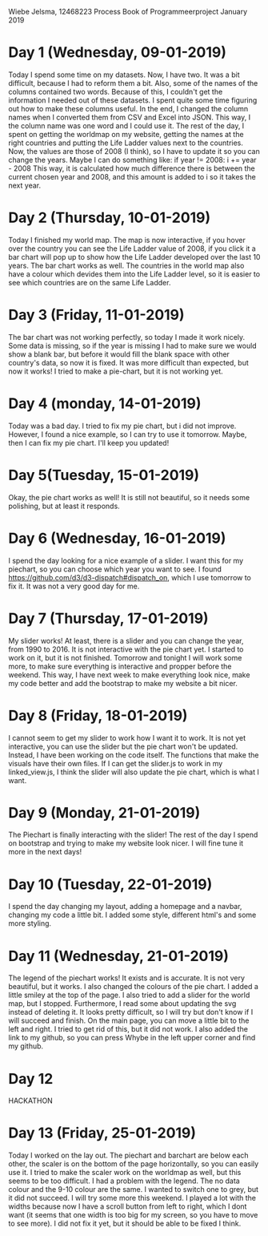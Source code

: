 Wiebe Jelsma, 12468223
Process Book of Programmeerproject
January 2019

# Day 1 (Wednesday, 09-01-2019)
Today I spend some time on my datasets. Now, I have two.
It was a bit difficult, because I had to reform them a bit.
Also, some of the names of the columns contained two words.
Because of this, I couldn't get the information I needed out of these datasets.
I spent quite some time figuring out how to make these columns useful.
In the end, I changed the column names when I converted them from CSV and Excel into JSON.
This way, I the column name was one word and I could use it.
The rest of the day, I spent on getting the worldmap on my website, getting the names at the right countries and putting the Life Ladder values next to the countries. Now, the values are those of 2008 (I think), so I have to update it so you can change the years. 
Maybe I can do something like:
if year != 2008:
    i += year - 2008
This way, it is calculated how much difference there is between the current chosen year and 2008, and this amount is added to i so it takes the next year.

# Day 2 (Thursday, 10-01-2019)
Today I finished my world map.
The map is now interactive, if you hover over the country you can see the Life Ladder value of 2008, if you click it a bar chart will pop up to show how the Life Ladder developed over the last 10 years.
The bar chart works as well.
The countries in the world map also have a colour which devides them into the Life Ladder level, so it is easier to see which countries are on the same Life Ladder.

# Day 3 (Friday, 11-01-2019)
The bar chart was not working perfectly, so today I made it work nicely.
Some data is missing, so if the year is missing I had to make sure we would show a blank bar, but before it would fill the blank space with other country's data, so now it is fixed.
It was more difficult than expected, but now it works!
I tried to make a pie-chart, but it is not working yet.

# Day 4 (monday, 14-01-2019)
Today was a bad day.
I tried to fix my pie chart, but i did not improve.
However, I found a nice example, so I can try to use it tomorrow.
Maybe, then I can fix my pie chart. I'll keep you updated!

# Day 5(Tuesday, 15-01-2019)
Okay, the pie chart works as well!
It is still not beautiful, so it needs some polishing, but at least it responds.

# Day 6 (Wednesday, 16-01-2019)
I spend the day looking for a nice example of a slider. I want this for my piechart, so you can choose which year you want to see.
I found https://github.com/d3/d3-dispatch#dispatch_on, which I use tomorrow to fix it. It was not a very good day for me.

# Day 7 (Thursday, 17-01-2019)
My slider works!
At least, there is a slider and you can change the year, from 1990 to 2016.
It is not interactive with the pie chart yet. I started to work on it, but it is not finished.
Tomorrow and tonight I will work some more, to make sure everything is interactive and propper before the weekend.
This way, I have next week to make everything look nice, make my code better and add the bootstrap to make my website a bit nicer.

# Day 8 (Friday, 18-01-2019)
I cannot seem to get my slider to work how I want it to work.
It is not yet interactive, you can use the slider but the pie chart won't be updated. 
Instead, I have been working on the code itself. The functions that make the visuals have their own files.
If I can get the slider.js to work in my linked_view.js, I think the slider will also update the pie chart, which is what I want.

# Day 9 (Monday, 21-01-2019)
The Piechart is finally interacting with the slider!
The rest of the day I spend on bootstrap and trying to make my website look nicer.
I will fine tune it more in the next days!

# Day 10 (Tuesday, 22-01-2019)
I spend the day changing my layout, adding a homepage and a navbar, changing my code a little bit.
I added some style, different html's and some more styling.

# Day 11 (Wednesday, 21-01-2019)
The legend of the piechart works! It exists and is accurate. It is not very beautiful, but it works.
I also changed the colours of the pie chart. I added a little smiley at the top of the page.
I also tried to add a slider for the world map, but I stopped.
Furthermore, I read some about updating the svg instead of deleting it. It looks pretty difficult, so I will try but don't know if I will succeed and finish. On the main page, you can move a little bit to the left and right.
I tried to get rid of this, but it did not work. 
I also added the link to my github, so you can press Whybe in the left upper corner and find my github.

# Day 12 
HACKATHON

# Day 13 (Friday, 25-01-2019)
Today I worked on the lay out. The piechart and barchart are below each other, the scaler is on the bottom of the page horizontally, so you can easily use it. I tried to make the scaler work on the worldmap as well, but this seems to be too difficult.
I had a problem with the legend. The no data colour and the 9-10 colour are the same. I wanted to switch one to grey, but it did not succeed. I will try some more this weekend. I played a lot with the widths because now I have a scroll button from left to right, which I dont want (it seems that one width is too big for my screen, so you have to move to see more). I did not fix it yet, but it should be able to be fixed I think.